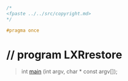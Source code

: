 ```cpp

/*
<fpaste ../../src/copyright.md>
*/

#pragma once

````

# // program LXRrestore

>int [main](lxrrestore.cpp.md) (int argv, char * const argv[]);
